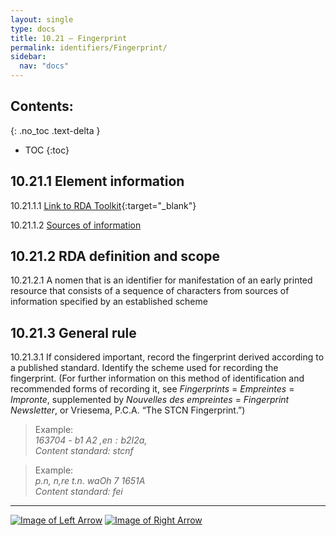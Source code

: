 ```yaml
---
layout: single
type: docs
title: 10.21 — Fingerprint
permalink: identifiers/Fingerprint/
sidebar:
  nav: "docs"
---
```


## Contents:
{: .no_toc .text-delta }

- TOC
{:toc}

## 10.21.1 Element information

<a name="10.21.1.1">10.21.1.1</a> [Link to RDA Toolkit](https://beta.rdatoolkit.org/Content/Index?externalId=en-US_ala-4267b9ea-5015-36eb-b56a-c66f4b104f6f){:target="_blank"}

<a name="10.21.1.2">10.21.1.2</a> [Sources of information](/DCRMR/identifiers/#10011-sources-of-information)

## 10.21.2 RDA definition and scope

<a name="10.21.2.1">10.21.2.1</a> A nomen that is an identifier for manifestation of an early printed resource that consists of a sequence of characters from sources of information specified by an established scheme

## 10.21.3 General rule

<a name="10.21.3.1">10.21.3.1</a> If considered important, record the fingerprint derived according to a published standard. Identify the scheme used for recording the fingerprint. (For further information on this method of identification and recommended forms of recording it, see *Fingerprints* = *Empreintes* = *Impronte*, supplemented by *Nouvelles des empreintes* = *Fingerprint Newsletter*, or Vriesema, P.C.A. “The STCN Fingerprint.”)

>Example:  
> <CITE>163704 - b1 A2 ,$en : b2 I2 a,$</CITE>  
> <CITE>Content standard: stcnf</CITE>

>Example:  
> <CITE>p.n, n,re t.n. waOh 7 1651A</CITE>  
> <CITE>Content standard: fei</CITE>

---

[![Image of Left Arrow](https://rbms-bsc.github.io/DCRMR/assets/pictures/navigation/Arrow_Left.png "10.2 — Identifier for manifestation")](/DCRMR/identifiers/Identifier-for-manifestation/) [![Image of Right Arrow](https://rbms-bsc.github.io/DCRMR/assets/pictures/navigation/Arrow_Right.png "10.22 — Term of availability")](/DCRMR/identifiers/Term-of-availability/)
